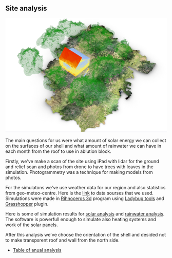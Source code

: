 ## Site analysis

![alt text](https://github.com/Lifesystems-Laboratory/ablution-block/blob/main/architecture/Site%20analysis/Solar%20analysis/Shell_Trees_January.jpg?raw=true)

The main questions for us were what amount of solar energy we can collect on the surfaсes of our shell and what amount of rainwater we can have in each month from the roof to use in ablution bloсk.

Firstly, we've make a scan of the site using iPad with lidar for the ground and relief scan and photos from drone to have trees with leaves in the simulation. Photogrammetry was a technique for making models from photos. 

For the simulatons we've use weather data for our region and also statistics from geo-meteo-centre. Here is the [link](https://climate.onebuilding.org/) to data sourses that we used.
Simulations were made in [Rihnoceros 3d](https://www.rhino3d.com/) program using [Ladybug tools](https://www.ladybug.tools) and [Grasshopper](https://grasshopperdocs.com) plugin.

Here is some of simulation results for [solar analysis](https://github.com/Lifesystems-Laboratory/ablution-block/tree/main/architecture/Site%20analysis/Solar%20analysis) and [rainwater analysis](https://github.com/Lifesystems-Laboratory/ablution-block/tree/main/architecture/Site%20analysis/Rainwater%20analysis). The software is powerfull enough to simulate also heating systems and work of the solar panels.

After this analysis we've choose the orientation of the shell and desided not to make transpsrent roof and wall from the north side. 

* [Table of anual analysis](https://docs.google.com/spreadsheets/d/1BVhZFLM0lXLi8E8x7hWJxwmZEYVfST64a9QNRfvf3Kk/edit#gid=0)
